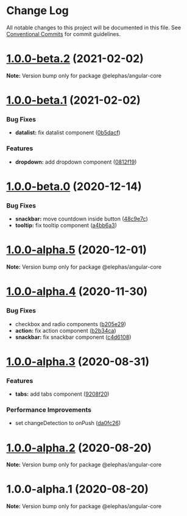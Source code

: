 # Change Log

All notable changes to this project will be documented in this file.
See [Conventional Commits](https://conventionalcommits.org) for commit guidelines.

# [1.0.0-beta.2](https://github.com/cft-group/elephas-angular/compare/v1.0.0-beta.1...v1.0.0-beta.2) (2021-02-02)

**Note:** Version bump only for package @elephas/angular-core





# [1.0.0-beta.1](https://github.com/cft-group/elephas-angular/compare/v1.0.0-beta.0...v1.0.0-beta.1) (2021-02-02)


### Bug Fixes

* **datalist:** fix datalist component ([0b5dacf](https://github.com/cft-group/elephas-angular/commit/0b5dacf9d05412359a4c49f526feb0b26fef49b1))


### Features

* **dropdown:** add dropdown component ([0812f19](https://github.com/cft-group/elephas-angular/commit/0812f1950d619f0d4248718f651439c6fa1806cb))





# [1.0.0-beta.0](https://github.com/cft-group/elephas-angular/compare/v1.0.0-alpha.5...v1.0.0-beta.0) (2020-12-14)


### Bug Fixes

* **snackbar:** move countdown inside button ([48c9e7c](https://github.com/cft-group/elephas-angular/commit/48c9e7cdbae3046546509cd149d0b94983b1f570))
* **tooltip:** fix tooltip component ([a4bb6a3](https://github.com/cft-group/elephas-angular/commit/a4bb6a3316a8743cf02ca07403a12700cdca01cf))





# [1.0.0-alpha.5](https://github.com/cft-group/elephas-angular/compare/v1.0.0-alpha.4...v1.0.0-alpha.5) (2020-12-01)

**Note:** Version bump only for package @elephas/angular-core





# [1.0.0-alpha.4](https://github.com/cft-group/elephas-angular/compare/v1.0.0-alpha.3...v1.0.0-alpha.4) (2020-11-30)


### Bug Fixes

* checkbox and radio components ([b205e29](https://github.com/cft-group/elephas-angular/commit/b205e2916d0b34a811412a9406bb06e228c2e8d2))
* **action:** fix action component ([b2b34ca](https://github.com/cft-group/elephas-angular/commit/b2b34ca7df59ba83d403e394c82f6f460ece072a))
* **snackbar:** fix snackbar component ([c4d6108](https://github.com/cft-group/elephas-angular/commit/c4d6108cfbd997a636545ad3c41d1ae16fbf6075))





# [1.0.0-alpha.3](https://github.com/cft-group/elephas-angular/compare/v1.0.0-alpha.2...v1.0.0-alpha.3) (2020-08-31)


### Features

* **tabs:** add tabs component ([9208f20](https://github.com/cft-group/elephas-angular/commit/9208f209ea19cc3e7c0ac691f4ed7b38a0505b14))


### Performance Improvements

* set changeDetection to onPush ([da0fc26](https://github.com/cft-group/elephas-angular/commit/da0fc26ebbbbaae5d5ff1cdd94de0beae19c6fd1))





# [1.0.0-alpha.2](https://github.com/cft-group/elephas-angular/compare/v1.0.0-alpha.1...v1.0.0-alpha.2) (2020-08-20)

**Note:** Version bump only for package @elephas/angular-core





# 1.0.0-alpha.1 (2020-08-20)

**Note:** Version bump only for package @elephas/angular-core

